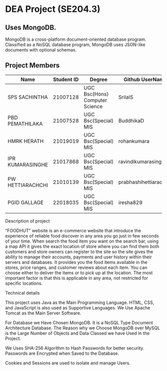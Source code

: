 # DEA Project (SE204.3)

## Uses MongoDB.
MongoDB is a cross-platform document-oriented database program. Classified as a NoSQL database program, MongoDB uses JSON-like documents with optional schemas.

## Project Members
| Name| Student ID | Degree | Github UserName |
|--|--|--|--|
| SPS SACHINTHA | 21007128 | UGC Bsc(Hons) Computer Science| SrilalS |
| PBD PEMATHILAKA | 21007528 | UGC Bsc(Special) MIS| BuddhikaD |
| HMRK HERATH | 21019019| UGC Bsc(Special) MIS| rohankumara |
| IPR KUMARASINGHE | 21017868 | UGC Bsc(Special) MIS| ravindikumarasinghe |
| PW HETTIARACHCHI | 21010139| UGC Bsc(Special) MIS|prabhashihettiarachchi| |
| PGID GALLAGE | 22018035| UGC Bsc(Special) MIS|iresha829|


Description of project

“FOODHUT” website is an e-commerce website that introduce the experience of reliable food discover in any area you go just in few seconds of your time. When search the food item you want on the search bar, using a map API it gives the exact location of store where you can find them both customers and store owners can register to the site so the site gives the ability to manage their accounts, payments and user history within their servers and databases. It provides you the food items available in the stores, price ranges, and customer reviews about each item. You can choose either to deliver the items or to pick up at the location. The most important factor is that this is applicable in any area, not restricted for specific locations.

Technical details

This project uses Java as the Main Programming Language. HTML, CSS, and JavaScript is also used as Supportive Languages. We Use Apache Tomcat as the Main Server Software.

For Database we Have Chosen MongoDB. It is a NoSQL Type Document Architecture Database. The Reason why we Choose MongoDB over MySQL is the Large Number of Objects and Data Classed we have Used in the Project.

We Uses SHA-256 Algorithm to Hash Passwords for better security. Passwords are Encrypted when Saved to the Database.

Cookies and Sessions are used to isolate and manage Users.
